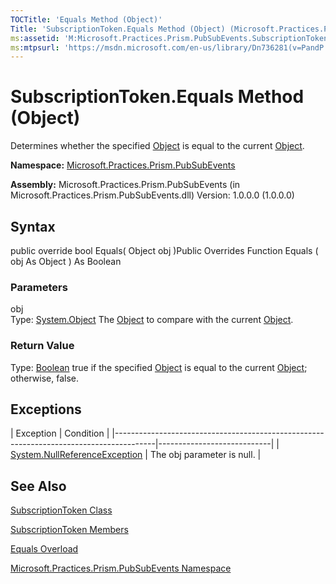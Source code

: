 ```yaml
---
TOCTitle: 'Equals Method (Object)'
Title: 'SubscriptionToken.Equals Method (Object) (Microsoft.Practices.Prism.PubSubEvents)'
ms:assetid: 'M:Microsoft.Practices.Prism.PubSubEvents.SubscriptionToken.Equals(System.Object)'
ms:mtpsurl: 'https://msdn.microsoft.com/en-us/library/Dn736281(v=PandP.50)'
---
```



# SubscriptionToken.Equals Method (Object)

Determines whether the specified [Object](http://msdn.microsoft.com/en-us/library/e5kfa45b) is equal to the current [Object](http://msdn.microsoft.com/en-us/library/e5kfa45b).

**Namespace:** [Microsoft.Practices.Prism.PubSubEvents](https://msdn.microsoft.com/library/microsoft.practices.prism.pubsubevents)
**Assembly:** Microsoft.Practices.Prism.PubSubEvents (in Microsoft.Practices.Prism.PubSubEvents.dll) Version: 1.0.0.0 (1.0.0.0)

## Syntax

public override bool Equals( Object obj )Public Overrides Function Equals ( obj As Object ) As Boolean

### Parameters

obj  
Type: [System.Object](http://msdn.microsoft.com/en-us/library/e5kfa45b)
The [Object](http://msdn.microsoft.com/en-us/library/e5kfa45b) to compare with the current [Object](http://msdn.microsoft.com/en-us/library/e5kfa45b).

### Return Value

Type: [Boolean](http://msdn.microsoft.com/en-us/library/a28wyd50)
true if the specified [Object](http://msdn.microsoft.com/en-us/library/e5kfa45b) is equal to the current [Object](http://msdn.microsoft.com/en-us/library/e5kfa45b); otherwise, false.

## Exceptions

<span id="exceptionsToggle"></span>
| Exception                                                                              | Condition                  |
|----------------------------------------------------------------------------------------|----------------------------|
| [System.NullReferenceException](http://msdn.microsoft.com/en-us/library/8w0s4024) | The obj parameter is null. |

## See Also

[SubscriptionToken Class](https://msdn.microsoft.com/library/microsoft.practices.prism.pubsubevents.subscriptiontoken)

[SubscriptionToken Members](https://msdn.microsoft.com/allmembers.t:microsoft.practices.prism.pubsubevents.subscriptiontoken)

[Equals Overload](https://msdn.microsoft.com/overload:microsoft.practices.prism.pubsubevents.subscriptiontoken.equals)

[Microsoft.Practices.Prism.PubSubEvents Namespace](https://msdn.microsoft.com/library/microsoft.practices.prism.pubsubevents)
